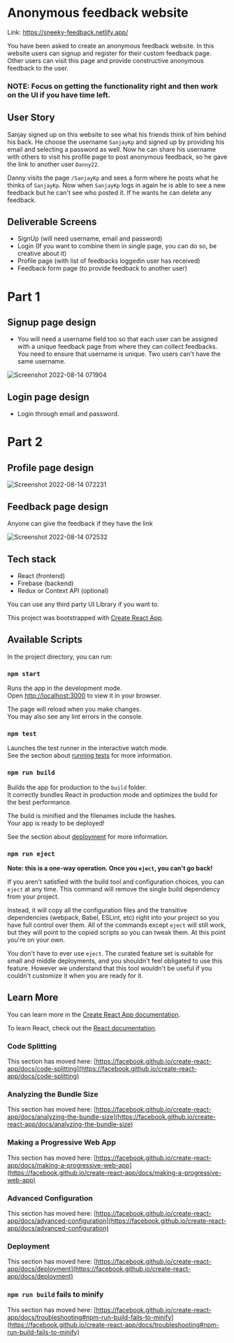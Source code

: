 # Anonymous feedback website

Link: https://sneeky-feedback.netlify.app/

You have been asked to create an anonymous feedback website. In this website users can signup and register for their custom feedback page.
Other users can visit this page and provide constructive anonymous feedback to the user.

### NOTE: Focus on getting the functionality right and then work on the UI if you have time left.

## User Story
Sanjay signed up on this website to see what his friends think of him behind his back. He choose the username `SanjayKp` and signed up by providing his email and selecting a password as well. Now he can share his username with others to visit his profile page to post anonymous feedback, so he gave the link to another user `Danny22`. 

Danny visits the page `/SanjayKp` and sees a form where he posts what he thinks of `SanjayKp`. 
Now when `SanjayKp` logs in again he is able to see a new feedback but he can't see who posted it. If he wants he can delete any feedback.

## Deliverable Screens
- SignUp (will need username, email and password)
- Login (If you want to combine them in single page, you can do so, be creative about it)
- Profile page (with list of feedbacks loggedin user has received)
- Feedback form page (to provide feedback to another user)

# Part 1
## Signup page design
- You will need a username field too so that each user can be assigned with a unique feedback page from where they can collect feedbacks.
You need to ensure that username is unique. Two users can't have the same username.

![Screenshot 2022-08-14 071904](https://user-images.githubusercontent.com/92965519/184519289-fafd9f1f-61a4-43b4-9c29-69e29633ef6e.png)

##  Login page design
- Login through email and password.

# Part 2
## Profile page design

![Screenshot 2022-08-14 072231](https://user-images.githubusercontent.com/92965519/184519292-7c11a666-dc31-4526-8f96-ce1160741e02.png)

## Feedback page design
Anyone can give the feedback if they have the link

![Screenshot 2022-08-14 072532](https://user-images.githubusercontent.com/92965519/184519329-277d5f46-a132-4f97-b60a-22fab4b2baa6.png)

## Tech stack
- React (frontend)
- Firebase (backend)
- Redux or Context API (optional)

You can use any third party UI Library if you want to.


This project was bootstrapped with [Create React App](https://github.com/facebook/create-react-app).

## Available Scripts

In the project directory, you can run:

### `npm start`

Runs the app in the development mode.\
Open [http://localhost:3000](http://localhost:3000) to view it in your browser.

The page will reload when you make changes.\
You may also see any lint errors in the console.

### `npm test`

Launches the test runner in the interactive watch mode.\
See the section about [running tests](https://facebook.github.io/create-react-app/docs/running-tests) for more information.

### `npm run build`

Builds the app for production to the `build` folder.\
It correctly bundles React in production mode and optimizes the build for the best performance.

The build is minified and the filenames include the hashes.\
Your app is ready to be deployed!

See the section about [deployment](https://facebook.github.io/create-react-app/docs/deployment) for more information.

### `npm run eject`

**Note: this is a one-way operation. Once you `eject`, you can't go back!**

If you aren't satisfied with the build tool and configuration choices, you can `eject` at any time. This command will remove the single build dependency from your project.

Instead, it will copy all the configuration files and the transitive dependencies (webpack, Babel, ESLint, etc) right into your project so you have full control over them. All of the commands except `eject` will still work, but they will point to the copied scripts so you can tweak them. At this point you're on your own.

You don't have to ever use `eject`. The curated feature set is suitable for small and middle deployments, and you shouldn't feel obligated to use this feature. However we understand that this tool wouldn't be useful if you couldn't customize it when you are ready for it.

## Learn More

You can learn more in the [Create React App documentation](https://facebook.github.io/create-react-app/docs/getting-started).

To learn React, check out the [React documentation](https://reactjs.org/).

### Code Splitting

This section has moved here: [https://facebook.github.io/create-react-app/docs/code-splitting](https://facebook.github.io/create-react-app/docs/code-splitting)

### Analyzing the Bundle Size

This section has moved here: [https://facebook.github.io/create-react-app/docs/analyzing-the-bundle-size](https://facebook.github.io/create-react-app/docs/analyzing-the-bundle-size)

### Making a Progressive Web App

This section has moved here: [https://facebook.github.io/create-react-app/docs/making-a-progressive-web-app](https://facebook.github.io/create-react-app/docs/making-a-progressive-web-app)

### Advanced Configuration

This section has moved here: [https://facebook.github.io/create-react-app/docs/advanced-configuration](https://facebook.github.io/create-react-app/docs/advanced-configuration)

### Deployment

This section has moved here: [https://facebook.github.io/create-react-app/docs/deployment](https://facebook.github.io/create-react-app/docs/deployment)

### `npm run build` fails to minify

This section has moved here: [https://facebook.github.io/create-react-app/docs/troubleshooting#npm-run-build-fails-to-minify](https://facebook.github.io/create-react-app/docs/troubleshooting#npm-run-build-fails-to-minify)
